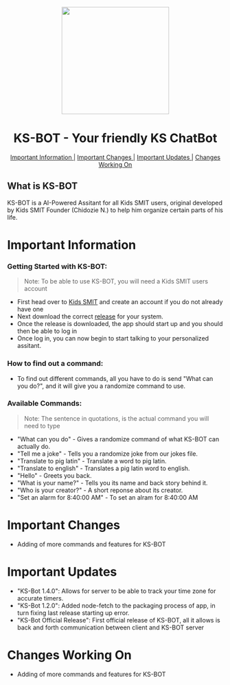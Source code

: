 <p align="center">
  <img src="https://user-images.githubusercontent.com/67172682/147801833-bb70691f-79b9-4a7a-9d3b-e0ea592ce1d3.png" height=250>
</p>

<h1 align="center">KS-BOT - Your friendly KS ChatBot</h1>
<p align="center">
  <a href="https://github.com/KidsSMIT/KS-BOT#important-information">Important Information |</a>
  <a href="https://github.com/KidsSMIT/KS-BOT#important-changes">Important Changes |</a>
  <a href="https://github.com/KidsSMIT/KS-BOT#important-updates">Important Updates |</a>
  <a href="https://github.com/KidsSMIT/KS-BOT#changes-working-on">Changes Working On</a>
</p>

## What is KS-BOT
KS-BOT is a AI-Powered Assitant for all Kids SMIT users, original developed by Kids SMIT Founder (Chidozie N.) to help him organize certain parts of his life.


# Important Information
### Getting Started with KS-BOT:
> Note: To be able to use KS-BOT, you will need a Kids SMIT users account
- First head over to [Kids SMIT](https://www.kidssmit.com/) and create an account if you do not already have one
- Next download the correct [release](https://github.com/KidsSMIT/KS-BOT/releases) for your system.
- Once the release is downloaded, the app should start up and you should then be able to log in
- Once log in, you can now begin to start talking to your personalized assitant.

### How to find out a command:
- To find out different commands, all you have to do is send "What can you do?", and it will give you a randomize command to use.

### Available Commands:
> Note: The sentence in quotations, is the actual command you will need to type
- "What can you do" - Gives a randomize command of what KS-BOT can actually do.
- "Tell me a joke" - Tells you a randomize joke from our jokes file.
- "Translate <word> to pig latin" - Translate a word to pig latin.
- "Translate <pig latin word> to english" -  Translates a pig latin word to english.
- "Hello" - Greets you back.
- "What is your name?" - Tells you its name and back story behind it.
- "Who is your creator?" - A short reponse about its creator.
- "Set an alarm for 8:40:00 AM" - To set an alram for 8:40:00 AM

# Important Changes
- Adding of more commands and features for KS-BOT

# Important Updates
- "KS-Bot 1.4.0": Allows for server to be able to track your time zone for accurate timers.
- "KS-Bot 1.2.0": Added node-fetch to the packaging process of app, in turn fixing last release starting up error.
- "KS-Bot Official Release": First official release of KS-BOT, all it allows is back and forth communication between client and KS-BOT server

# Changes Working On
- Adding of more commands and features for KS-BOT
